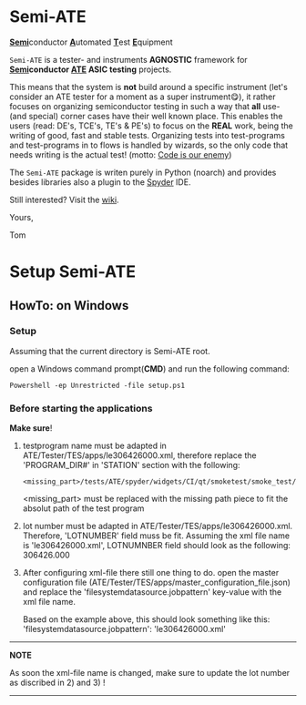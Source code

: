 # Semi-ATE
<ins>**Semi**</ins>conductor <ins>**A**</ins>utomated <ins>**T**</ins>est <ins>**E**</ins>quipment

`Semi-ATE` is a tester- and instruments **AGNOSTIC** framework for **<ins>Semi</ins>conductor <ins>ATE</ins> ASIC testing** projects.

This means that the system is **not** build around a specific instrument (let's consider an ATE tester for a moment as a super instrument😋), it rather focuses on
organizing semiconductor testing in such a way that **all** use- (and special) corner cases have their well known place. This enables the users (read: DE's, TCE's, TE's & PE's) to focus on the **REAL** work, being the writing of good, fast and stable tests. Organizing tests into test-programs and test-programs in to flows is handled by wizards, so the only code that needs writing is the actual test! (motto: [Code is our enemy](http://www.skrenta.com/2007/05/code_is_our_enemy.html))

The `Semi-ATE` package is writen purely in Python (noarch) and provides besides libraries also a plugin to the [Spyder](https://www.spyder-ide.org/) IDE.


Still interested? Visit the [wiki](https://github.com/ate-org/Semi-ATE/wiki). 

Yours,

Tom 


# Setup Semi-ATE

## HowTo: on Windows

### Setup

Assuming that the current directory is Semi-ATE root.

open a Windows command prompt(__CMD__) and run
the following command:
```Console
Powershell -ep Unrestricted -file setup.ps1
```

### Before starting the applications

**Make sure**!

1) testprogram name must be adapted in ATE/Tester/TES/apps/le306426000.xml, therefore replace the 'PROGRAM_DIR#' in 'STATION' section with the following:

    ```Console
    <missing_part>/tests/ATE/spyder/widgets/CI/qt/smoketest/smoke_test/src/HW0/PR/smoke_test_HW0_PR_Die1_Production_PR_1.py
    ```

    \<missing_part> must be replaced with the missing path piece to fit the absolut path of the test program


2) lot number must be adapted in ATE/Tester/TES/apps/le306426000.xml.
Therefore, 'LOTNUMBER' field muss be fit. Assuming the xml file name is
'le306426000.xml', LOTNUMNBER field should look as the following:
<LOTNUMBER>306426.000</LOTNUMBER>

3) After configuring xml-file there still one thing to do.
open the master configuration file (ATE/Tester/TES/apps/master_configuration_file.json)
and replace the 'filesystemdatasource.jobpattern' key-value with
the xml file name.

    Based on the example above, this should look something like this:
    'filesystemdatasource.jobpattern': 'le306426000.xml'


---
__NOTE__

As soon the xml-file name is changed, make sure to update the lot number as discribed in 2) and 3)  !

---
